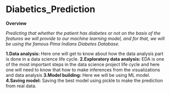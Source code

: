 # Diabetics_Prediction

**Overview**

*Predicting that whether the patient has diabetes or not on the basis of the features we will provide to our machine learning model, and for that, we will be using the famous Pima Indians Diabetes Database.*

**1.Data analysis:** 
Here one will get to know about how the data analysis part is done in a data science life cycle.
**2.Exploratory data analysis:** 
EDA is one of the most important steps in the data science project life cycle and here one will need to know that how to make inferences from the visualizations and data analysis
**3.Model building:** 
Here we will be using ML model.
**4.Saving model:** 
Saving the best model using pickle to make the prediction from real data.
